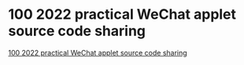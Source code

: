 # 100 2022 practical WeChat applet source code sharing
[100 2022 practical WeChat applet source code sharing](https://aiwithcloud.com/2022/09/15/100_2022_practical_wechat_applet_source_code_sharing/)